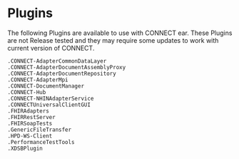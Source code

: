 Plugins
=======
The following Plugins are available to use with CONNECT ear. These Plugins are not Release tested and they may require some updates to work with current version of CONNECT.

    .CONNECT-AdapterCommonDataLayer
    .CONNECT-AdapterDocumentAssemblyProxy
    .CONNECT-AdapterDocumentRepository
    .CONNECT-AdapterMpi
    .CONNECT-DocumentManager
    .CONNECT-Hub
    .CONNECT-NHINAdapterService
    .CONNECTUniversalClientGUI
    .FHIRAdapters
    .FHIRRestServer
    .FHIRSoapTests
    .GenericFileTransfer
    .HPD-WS-Client
    .PerformanceTestTools
    .XDSBPlugin                  